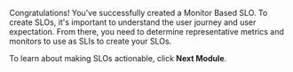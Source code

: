 Congratulations! You’ve successfully created a Monitor Based SLO. To create SLOs, it's important to understand the user journey and user expectation. From there, you need to determine representative metrics and monitors to use as SLIs to create your SLOs.

To learn about making SLOs actionable, click **Next Module**.